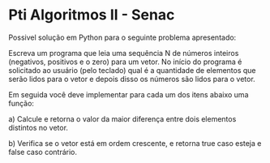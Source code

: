 # Pti Algoritmos II - Senac

Possivel solução em Python para o seguinte problema apresentado:

Escreva um programa que leia uma sequência N de números inteiros
(negativos, positivos e o zero) para um vetor. No início do programa é solicitado ao
usuário (pelo teclado) qual é a quantidade de elementos que serão lidos para o vetor
e depois disso os números são lidos para o vetor.

Em seguida você deve implementar para cada um dos itens abaixo uma função:

a) Calcule e retorna o valor da maior diferença entre dois elementos distintos no
vetor.

b) Verifica se o vetor está em ordem crescente, e retorna true caso esteja e false
caso contrário.

